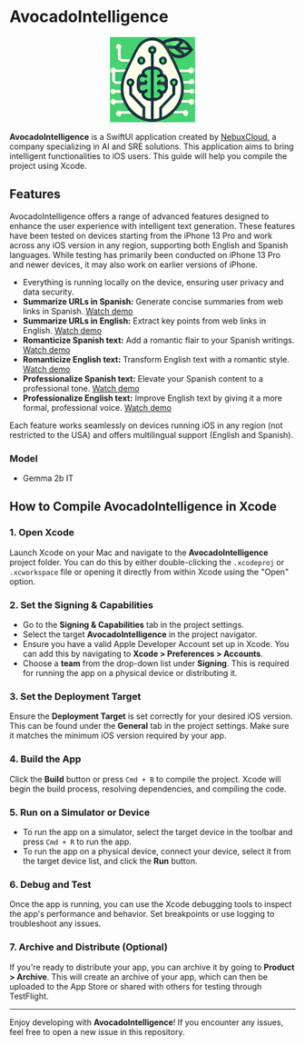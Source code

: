 # AvocadoIntelligence

<div align="center">
    <img src="avocadointeligence.swiftui/Assets.xcassets/AppIcon.appiconset/appstore.png" alt="App Logo" width="150"/>
</div>

**AvocadoIntelligence** is a SwiftUI application created by [NebuxCloud](https://nebux.cloud), a company specializing in AI and SRE solutions. This application aims to bring intelligent functionalities to iOS users. This guide will help you compile the project using Xcode.

## Features

AvocadoIntelligence offers a range of advanced features designed to enhance the user experience with intelligent text generation. These features have been tested on devices starting from the iPhone 13 Pro and work across any iOS version in any region, supporting both English and Spanish languages. While testing has primarily been conducted on iPhone 13 Pro and newer devices, it may also work on earlier versions of iPhone.

- Everything is running locally on the device, ensuring user privacy and data security.
- **Summarize URLs in Spanish:** Generate concise summaries from web links in Spanish. [Watch demo](https://youtube.com/shorts/zxvDh6J-6qM)
- **Summarize URLs in English:** Extract key points from web links in English. [Watch demo](https://youtube.com/shorts/Szu7mtuekFY)
- **Romanticize Spanish text:** Add a romantic flair to your Spanish writings. [Watch demo](https://youtube.com/shorts/b8nXXE6m7rE)
- **Romanticize English text:** Transform English text with a romantic style. [Watch demo](https://youtube.com/shorts/4jMdMYGzus4)
- **Professionalize Spanish text:** Elevate your Spanish content to a professional tone. [Watch demo](https://youtube.com/shorts/4wj_EEkfBVs)
- **Professionalize English text:** Improve English text by giving it a more formal, professional voice. [Watch demo](https://youtube.com/shorts/Y2nkhM59aj0?feature=share)

Each feature works seamlessly on devices running iOS in any region (not restricted to the USA) and offers multilingual support (English and Spanish).

### Model

- Gemma 2b IT

## How to Compile AvocadoIntelligence in Xcode

### 1. Open Xcode

Launch Xcode on your Mac and navigate to the **AvocadoIntelligence** project folder. You can do this by either double-clicking the `.xcodeproj` or `.xcworkspace` file or opening it directly from within Xcode using the "Open" option.

### 2. Set the Signing & Capabilities

- Go to the **Signing & Capabilities** tab in the project settings.
- Select the target **AvocadoIntelligence** in the project navigator.
- Ensure you have a valid Apple Developer Account set up in Xcode. You can add this by navigating to **Xcode > Preferences > Accounts**.
- Choose a **team** from the drop-down list under **Signing**. This is required for running the app on a physical device or distributing it.

### 3. Set the Deployment Target

Ensure the **Deployment Target** is set correctly for your desired iOS version. This can be found under the **General** tab in the project settings. Make sure it matches the minimum iOS version required by your app.

### 4. Build the App

Click the **Build** button or press `Cmd + B` to compile the project. Xcode will begin the build process, resolving dependencies, and compiling the code.

### 5. Run on a Simulator or Device

- To run the app on a simulator, select the target device in the toolbar and press `Cmd + R` to run the app.
- To run the app on a physical device, connect your device, select it from the target device list, and click the **Run** button.

### 6. Debug and Test

Once the app is running, you can use the Xcode debugging tools to inspect the app's performance and behavior. Set breakpoints or use logging to troubleshoot any issues.

### 7. Archive and Distribute (Optional)

If you're ready to distribute your app, you can archive it by going to **Product > Archive**. This will create an archive of your app, which can then be uploaded to the App Store or shared with others for testing through TestFlight.

---

Enjoy developing with **AvocadoIntelligence**! If you encounter any issues, feel free to open a new issue in this repository.
